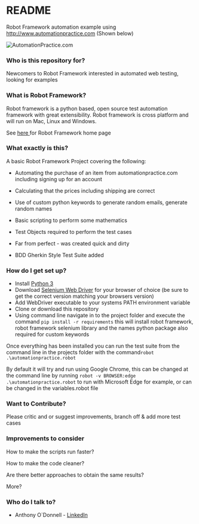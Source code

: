 # README #

Robot Framework automation example using http://www.automationpractice.com (Shown below)

![AutomationPractice.com](http://tinyimg.io/i/TL2x0eg.png)

### Who is this repository for? ###

Newcomers to Robot Framework interested in automated web testing, looking for examples

### What is Robot Framework? ###

Robot framework is a python based, open source test automation framework with great extensibility. Robot framework is cross platform and will run on Mac, Linux and Windows. 

See [here ](https://robotframework.org/)for Robot Framework home page


### What exactly is this? ###

A basic Robot Framework Project covering the following:

* Automating the purchase of an item from automationpractice.com including signing up for an account

* Calculating that the prices including shipping are correct

* Use of custom python keywords to generate random emails, generate random names 

* Basic scripting to perform some mathematics

* Test Objects required to perform the test cases

* Far from perfect - was created quick and dirty

* BDD Gherkin Style Test Suite added


### How do I get set up? ###

* Install [Python 3](https://python.org/)
* Download [Selenium Web Driver](https://seleniumhq.org/) for your browser of choice (be sure to get the correct version matching your browsers version)
* Add WebDriver executable to your systems PATH environment variable 
* Clone or download this repository
* Using command line navigate in to the project folder and execute the command ```pip install -r requirements``` this will install robot framework, robot framework selenium library and the names python package also required for custom keywords

Once everything has been installed you can run the test suite from the command line in the projects folder with the command```robot .\automationpractice.robot``` 

By default it will try and run using Google Chrome, this can be changed at the command line by running ```robot -v BROWSER:edge .\automationpractice.robot``` to run with Microsoft Edge for example, or can be changed in the variables.robot file



### Want to Contribute? ###

Please critic and or suggest improvements, branch off & add more test cases


### Improvements to consider ###

How to make the scripts run faster?

How to make the code cleaner?

Are there better approaches to obtain the same results?

More?


### Who do I talk to? ###

* Anthony O`Donnell - [LinkedIn](https://www.linkedin.com/in/anthonyodonnell)
